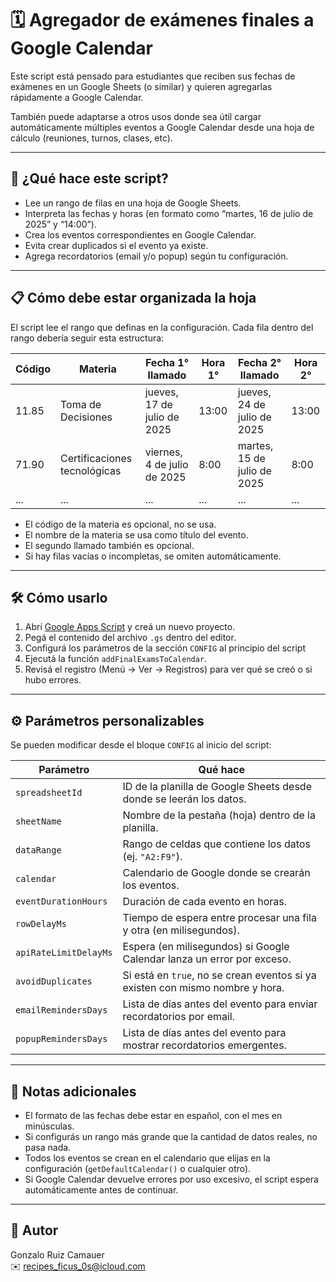 # 🗓️ Agregador de exámenes finales a Google Calendar

Este script está pensado para estudiantes que reciben sus fechas de exámenes en un Google Sheets (o similar) y quieren agregarlas rápidamente a Google Calendar.

También puede adaptarse a otros usos donde sea útil cargar automáticamente múltiples eventos a Google Calendar desde una hoja de cálculo (reuniones, turnos, clases, etc).

---

## 🔎 ¿Qué hace este script?

- Lee un rango de filas en una hoja de Google Sheets.
- Interpreta las fechas y horas (en formato como “martes, 16 de julio de 2025” y “14:00”).
- Crea los eventos correspondientes en Google Calendar.
- Evita crear duplicados si el evento ya existe.
- Agrega recordatorios (email y/o popup) según tu configuración.

---

## 📋 Cómo debe estar organizada la hoja

El script lee el rango que definas en la configuración. Cada fila dentro del rango debería seguir esta estructura:

| Código | Materia                      | Fecha 1° llamado             | Hora 1° | Fecha 2° llamado             | Hora 2° |
|--------|------------------------------|------------------------------|---------|------------------------------|---------|
| 11.85  | Toma de Decisiones           | jueves, 17 de julio de 2025 | 13:00   | jueves, 24 de julio de 2025 | 13:00   |
| 71.90  | Certificaciones tecnológicas | viernes, 4 de julio de 2025 | 8:00    | martes, 15 de julio de 2025 | 8:00    |
| ...    | ...                          | ...                          | ...     | ...                          | ...     |

- El código de la materia es opcional, no se usa.
- El nombre de la materia se usa como título del evento.
- El segundo llamado también es opcional.
- Si hay filas vacías o incompletas, se omiten automáticamente.

---

## 🛠️ Cómo usarlo

1. Abrí [Google Apps Script](https://script.google.com/) y creá un nuevo proyecto.
2. Pegá el contenido del archivo `.gs` dentro del editor.
3. Configurá los parámetros de la sección `CONFIG` al principio del script
4. Ejecutá la función `addFinalExamsToCalendar`.
5. Revisá el registro (Menú → Ver → Registros) para ver qué se creó o si hubo errores.

---

## ⚙️ Parámetros personalizables

Se pueden modificar desde el bloque `CONFIG` al inicio del script:

| Parámetro                | Qué hace                                                                 |
|--------------------------|---------------------------------------------------------------------------|
| `spreadsheetId`          | ID de la planilla de Google Sheets desde donde se leerán los datos.      |
| `sheetName`              | Nombre de la pestaña (hoja) dentro de la planilla.                       |
| `dataRange`              | Rango de celdas que contiene los datos (ej. `"A2:F9"`).                   |
| `calendar`               | Calendario de Google donde se crearán los eventos.                       |
| `eventDurationHours`     | Duración de cada evento en horas.                                        |
| `rowDelayMs`             | Tiempo de espera entre procesar una fila y otra (en milisegundos).       |
| `apiRateLimitDelayMs`    | Espera (en milisegundos) si Google Calendar lanza un error por exceso.   |
| `avoidDuplicates`        | Si está en `true`, no se crean eventos si ya existen con mismo nombre y hora. |
| `emailRemindersDays`     | Lista de días antes del evento para enviar recordatorios por email.      |
| `popupRemindersDays`     | Lista de días antes del evento para mostrar recordatorios emergentes.    |

---

## 📌 Notas adicionales

- El formato de las fechas debe estar en español, con el mes en minúsculas.
- Si configurás un rango más grande que la cantidad de datos reales, no pasa nada.
- Todos los eventos se crean en el calendario que elijas en la configuración (`getDefaultCalendar()` o cualquier otro).
- Si Google Calendar devuelve errores por uso excesivo, el script espera automáticamente antes de continuar.

---

## 👤 Autor

Gonzalo Ruiz Camauer  
✉️ recipes_ficus_0s@icloud.com
